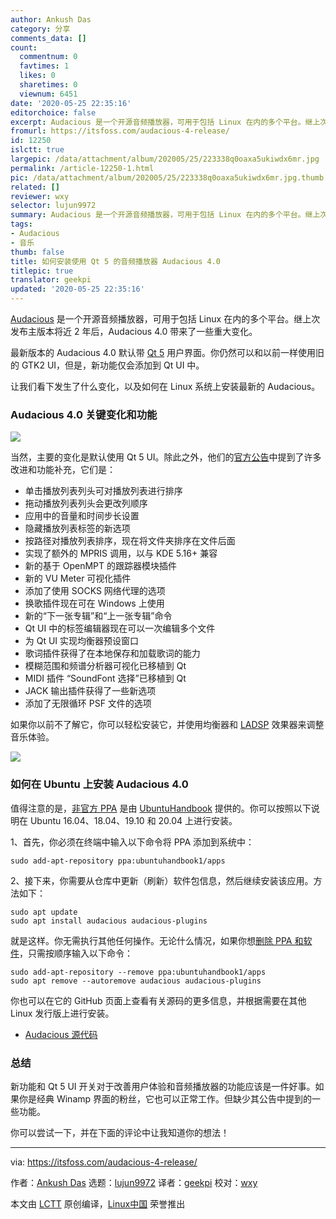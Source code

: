 ```yaml
---
author: Ankush Das
category: 分享
comments_data: []
count:
  commentnum: 0
  favtimes: 1
  likes: 0
  sharetimes: 0
  viewnum: 6451
date: '2020-05-25 22:35:16'
editorchoice: false
excerpt: Audacious 是一个开源音频播放器，可用于包括 Linux 在内的多个平台。继上次发布主版本将近 2 年后，Audacious 4.0 带来了一些重大变化。
fromurl: https://itsfoss.com/audacious-4-release/
id: 12250
islctt: true
largepic: /data/attachment/album/202005/25/223338q0oaxa5ukiwdx6mr.jpg
permalink: /article-12250-1.html
pic: /data/attachment/album/202005/25/223338q0oaxa5ukiwdx6mr.jpg.thumb.jpg
related: []
reviewer: wxy
selector: lujun9972
summary: Audacious 是一个开源音频播放器，可用于包括 Linux 在内的多个平台。继上次发布主版本将近 2 年后，Audacious 4.0 带来了一些重大变化。
tags:
- Audacious
- 音乐
thumb: false
title: 如何安装使用 Qt 5 的音频播放器 Audacious 4.0
titlepic: true
translator: geekpi
updated: '2020-05-25 22:35:16'
---
```


[Audacious](https://audacious-media-player.org) 是一个开源音频播放器，可用于包括 Linux 在内的多个平台。继上次发布主版本将近 2 年后，Audacious 4.0 带来了一些重大变化。


最新版本的 Audacious 4.0 默认带 [Qt 5](https://doc.qt.io/qt-5/qt5-intro.html) 用户界面。你仍然可以和以前一样使用旧的 GTK2 UI，但是，新功能仅会添加到 Qt UI 中。


让我们看下发生了什么变化，以及如何在 Linux 系统上安装最新的 Audacious。


### Audacious 4.0 关键变化和功能


![](/data/attachment/album/202005/25/223338q0oaxa5ukiwdx6mr.jpg)


当然，主要的变化是默认使用 Qt 5 UI。除此之外，他们的[官方公告](https://audacious-media-player.org/news/45-audacious-4-0-released)中提到了许多改进和功能补充，它们是：


* 单击播放列表列头可对播放列表进行排序
* 拖动播放列表列头会更改列顺序
* 应用中的音量和时间步长设置
* 隐藏播放列表标签的新选项
* 按路径对播放列表排序，现在将文件夹排序在文件后面
* 实现了额外的 MPRIS 调用，以与 KDE 5.16+ 兼容
* 新的基于 OpenMPT 的跟踪器模块插件
* 新的 VU Meter 可视化插件
* 添加了使用 SOCKS 网络代理的选项
* 换歌插件现在可在 Windows 上使用
* 新的“下一张专辑”和“上一张专辑”命令
* Qt UI 中的标签编辑器现在可以一次编辑多个文件
* 为 Qt UI 实现均衡器预设窗口
* 歌词插件获得了在本地保存和加载歌词的能力
* 模糊范围和频谱分析器可视化已移植到 Qt
* MIDI 插件 “SoundFont 选择”已移植到 Qt
* JACK 输出插件获得了一些新选项
* 添加了无限循环 PSF 文件的选项


如果你以前不了解它，你可以轻松安装它，并使用均衡器和 [LADSP](https://www.ladspa.org/) 效果器来调整音乐体验。


![](/data/attachment/album/202005/25/223349ti89t8eyz3rnq3vt.jpg)


### 如何在 Ubuntu 上安装 Audacious 4.0


值得注意的是，[非官方 PPA](https://itsfoss.com/ppa-guide/) 是由 [UbuntuHandbook](http://ubuntuhandbook.org/index.php/2020/03/audacious-4-0-released-qt5-ui/) 提供的。你可以按照以下说明在 Ubuntu 16.04、18.04、19.10 和 20.04 上进行安装。


1、首先，你必须在终端中输入以下命令将 PPA 添加到系统中：



```
sudo add-apt-repository ppa:ubuntuhandbook1/apps
```

2、接下来，你需要从仓库中更新（刷新）软件包信息，然后继续安装该应用。方法如下：



```
sudo apt update
sudo apt install audacious audacious-plugins
```

就是这样。你无需执行其他任何操作。无论什么情况，如果你想[删除 PPA 和软件](https://itsfoss.com/how-to-remove-or-delete-ppas-quick-tip/)，只需按顺序输入以下命令：



```
sudo add-apt-repository --remove ppa:ubuntuhandbook1/apps
sudo apt remove --autoremove audacious audacious-plugins
```

你也可以在它的 GitHub 页面上查看有关源码的更多信息，并根据需要在其他 Linux 发行版上进行安装。


* [Audacious 源代码](https://github.com/audacious-media-player/audacious)


### 总结


新功能和 Qt 5 UI 开关对于改善用户体验和音频播放器的功能应该是一件好事。如果你是经典 Winamp 界面的粉丝，它也可以正常工作。但缺少其公告中提到的一些功能。


你可以尝试一下，并在下面的评论中让我知道你的想法！




---


via: <https://itsfoss.com/audacious-4-release/>


作者：[Ankush Das](https://itsfoss.com/author/ankush/) 选题：[lujun9972](https://github.com/lujun9972) 译者：[geekpi](https://github.com/geekpi) 校对：[wxy](https://github.com/wxy)


本文由 [LCTT](https://github.com/LCTT/TranslateProject) 原创编译，[Linux中国](https://linux.cn/) 荣誉推出